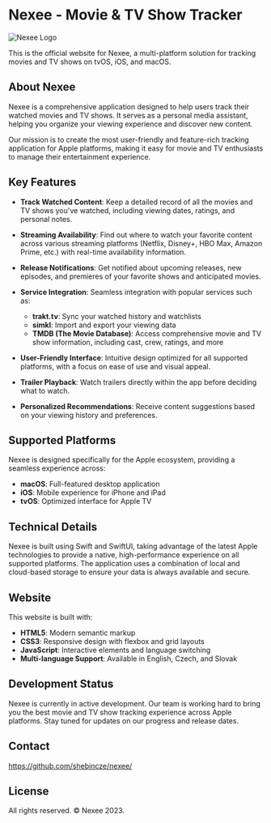 # Nexee - Movie & TV Show Tracker

![Nexee Logo](https://placehold.co/600x200/3498db/FFFFFF?text=Nexee)

This is the official website for Nexee, a multi-platform solution for tracking movies and TV shows on tvOS, iOS, and macOS.

## About Nexee

Nexee is a comprehensive application designed to help users track their watched movies and TV shows. It serves as a personal media assistant, helping you organize your viewing experience and discover new content.

Our mission is to create the most user-friendly and feature-rich tracking application for Apple platforms, making it easy for movie and TV enthusiasts to manage their entertainment experience.

## Key Features

- **Track Watched Content**: Keep a detailed record of all the movies and TV shows you've watched, including viewing dates, ratings, and personal notes.

- **Streaming Availability**: Find out where to watch your favorite content across various streaming platforms (Netflix, Disney+, HBO Max, Amazon Prime, etc.) with real-time availability information.

- **Release Notifications**: Get notified about upcoming releases, new episodes, and premieres of your favorite shows and anticipated movies.

- **Service Integration**: Seamless integration with popular services such as:
  - **trakt.tv**: Sync your watched history and watchlists
  - **simkl**: Import and export your viewing data
  - **TMDB (The Movie Database)**: Access comprehensive movie and TV show information, including cast, crew, ratings, and more

- **User-Friendly Interface**: Intuitive design optimized for all supported platforms, with a focus on ease of use and visual appeal.

- **Trailer Playback**: Watch trailers directly within the app before deciding what to watch.

- **Personalized Recommendations**: Receive content suggestions based on your viewing history and preferences.

## Supported Platforms

Nexee is designed specifically for the Apple ecosystem, providing a seamless experience across:

- **macOS**: Full-featured desktop application
- **iOS**: Mobile experience for iPhone and iPad
- **tvOS**: Optimized interface for Apple TV

## Technical Details

Nexee is built using Swift and SwiftUI, taking advantage of the latest Apple technologies to provide a native, high-performance experience on all supported platforms. The application uses a combination of local and cloud-based storage to ensure your data is always available and secure.

## Website

This website is built with:

- **HTML5**: Modern semantic markup
- **CSS3**: Responsive design with flexbox and grid layouts
- **JavaScript**: Interactive elements and language switching
- **Multi-language Support**: Available in English, Czech, and Slovak

## Development Status

Nexee is currently in active development. Our team is working hard to bring you the best movie and TV show tracking experience across Apple platforms. Stay tuned for updates on our progress and release dates.

## Contact

https://github.com/shebincze/nexee/

## License

All rights reserved. © Nexee 2023.
